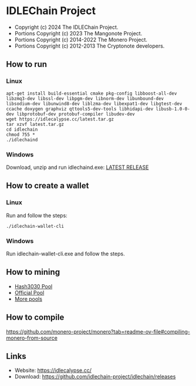 # IDLEChain Project

- Copyright (c) 2024 The IDLEChain Project.
- Portions Copyright (c) 2023 The Mangonote Project.
- Portions Copyright (c) 2014-2022 The Monero Project.
- Portions Copyright (c) 2012-2013 The Cryptonote developers.

## How to run
### Linux
```
apt-get install build-essential cmake pkg-config libboost-all-dev libzmq3-dev libssl-dev libpgm-dev libnorm-dev libunbound-dev libsodium-dev libunwind8-dev liblzma-dev libexpat1-dev libgtest-dev ccache doxygen graphviz qttools5-dev-tools libhidapi-dev libusb-1.0-0-dev libprotobuf-dev protobuf-compiler libudev-dev
wget https://idlecalypse.cc/latest.tar.gz
tar xzvf latest.tar.gz
cd idlechain
chmod 755 *
./idlechaind
```
### Windows

Download, unzip and run idlechaind.exe: [LATEST RELEASE](https://github.com/idlechain/idlechain-cryptonote/releases/download/1.0.0/idlechain-win64.zip)
## How to create a wallet
### Linux
Run and follow the steps:
```
./idlechain-wallet-cli
```
### Windows
Run idlechain-wallet-cli.exe and follow the steps.

## How to mining
- [Hash3030 Pool](https://pool.hash3030.xyz/pools/idlechain/)
- [Official Pool](https://pool.idlecalypse.cc/)
- [More pools](https://miningpoolstats.stream/idlechain)

## How to compile
https://github.com/monero-project/monero?tab=readme-ov-file#compiling-monero-from-source

## Links
- Website: https://idlecalypse.cc/
- Download: https://github.com/idlechain-project/idlechain/releases
